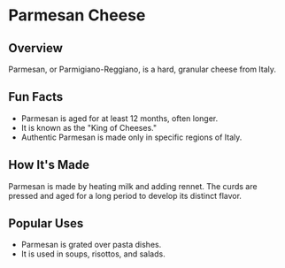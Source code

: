 # Parmesan Cheese

## Overview

Parmesan, or Parmigiano-Reggiano, is a hard, granular cheese from Italy.

## Fun Facts

- Parmesan is aged for at least 12 months, often longer.
- It is known as the "King of Cheeses."
- Authentic Parmesan is made only in specific regions of Italy.

## How It's Made

Parmesan is made by heating milk and adding rennet. The curds are pressed and aged for a long period to develop its distinct flavor.

## Popular Uses

- Parmesan is grated over pasta dishes.
- It is used in soups, risottos, and salads.
